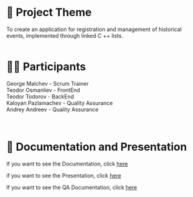 # 📖 Project Theme
To create an application for registration and management of historical events, implemented through linked C ++ lists.
<br>
<br>

# 🙋‍♂️ Participants

George Malchev - Scrum Trainer <br>
Teodor Osmanliev - FrontEnd <br>
Teodor Todorov - BackEnd <br>
Kaloyan Pazlamachev - Quality Assurance <br>
Andrey Andreev - Quality Assurance <br>
<br>
<br>

# 📝 Documentation and Presentation
If you want to see the Documentation, click [here](https://codingburgas-my.sharepoint.com/:w:/g/personal/knpazlamachev19_codingburgas_bg/EbH-iwb3iBhJioMuOOep58sBtv7BNvHpS58FDybTLYeFZw?e=qSbOE0)  

if you want to see the Presentation, click [here](https://codingburgas-my.sharepoint.com/:p:/g/personal/gamalchev19_codingburgas_bg/EcI1nUnfAYhGkqAJ1BET6RkB1o1w9qBdC7-zVTOeXaiO3A?e=dg6Icn)

If you want to see the QA Documentation, click [here](https://codingburgas-my.sharepoint.com/:x:/g/personal/knpazlamachev19_codingburgas_bg/EXGTZnzNWNhDrOfbGVmoJkoBabuaihnnIqsASkQdSoRIkw)

